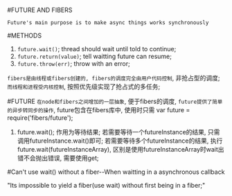 #FUTURE AND FIBERS

`Future's main purpose is to make async things works synchronously`

#METHODS
1. `future.wait()`; thread should wait until told to continue;
2. `future.return(value)`; tell waitting future can resume;
3. `future.throw(err)`; throw with an error;

`fibers是由线程或fibers创建的, fibers的调度完全由用户代码控制`, 非抢占型的调度; `而线程和进程受内核控制`, 按照优先级实现了抢占式的多任务; 


#FUTURE
`在node和fibers之间增加的一层抽象`, 便于fibers的调度, `future提供了简单的异步转同步的操作`, future包含在fibers库中, 使用时只需
var future = require('fibers/future');
1. future.wait(); 作用为等待结果; 若需要等待一个futureInstance的结果, 只需调用futureInstance.wait()即可; 若需要等待多个futureInstance的结果, 执行future.wait(futureInstanceArray), 区别是使用futureInstanceArray时wait出错不会抛出错误, 需要使用get;

#Can't use wait() without a fiber--When waitting in a asynchronous callback

"Its impossible to yield a fiber(use wait) without first being in a fiber;"
